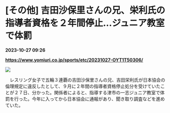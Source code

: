 # [その他] 吉田沙保里さんの兄、栄利氏の指導者資格を２年間停止…ジュニア教室で体罰

**2023-10-27 09:26**

**https://www.yomiuri.co.jp/sports/etc/20231027-OYT1T50306/**

[![](https://www.yomiuri.co.jp/media/2023/10/20231027-OYT1I50149-1.jpg)](https://www.yomiuri.co.jp/pluralphoto/20231027-OYT1I50149/)

　レスリング女子で五輪３連覇の吉田沙保里さんの兄、吉田栄利氏が日本協会の倫理規定に違反したとして、９月に２年間の指導者資格停止処分を受けていたことが２７日、分かった。関係者によると、指導する津市の一志ジュニア教室で体罰を行った。今年に入ってから日本協会に通報があり、聞き取り調査などを進めていた。